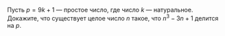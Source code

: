 Пусть $p=9k+1$ — простое число, где число $k$ — натуральное. Докажите, что существует целое число $n$ такое, что ${{n}^{3}}-3n+1$ делится на $p$.